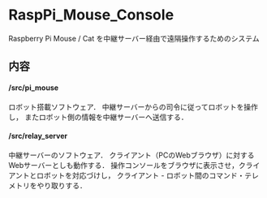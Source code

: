 # RaspPi_Mouse_Console
Raspberry Pi Mouse / Cat を中継サーバー経由で遠隔操作するためのシステム

## 内容
#### /src/pi_mouse
ロボット搭載ソフトウェア．
中継サーバーからの司令に従ってロボットを操作し，
またロボット側の情報を中継サーバーへ送信する．

#### /src/relay_server
中継サーバーのソフトウェア．
クライアント（PCのWebブラウザ）に対するWebサーバーとしも動作する．
操作コンソールをブラウザに表示させ，クライアントとロボットを対応づけし，
クライアント - ロボット間のコマンド・テレメトリをやり取りする．

